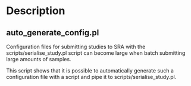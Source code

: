 Description
===========

auto_generate_config.pl
-----------------------

Configuration files for submitting studies to SRA with the scripts/serialise_study.pl script can become large when batch submitting large amounts of samples. 

This script shows that it is possible to automatically generate such a configuration file with a script and pipe it to scripts/serialise_study.pl. 
